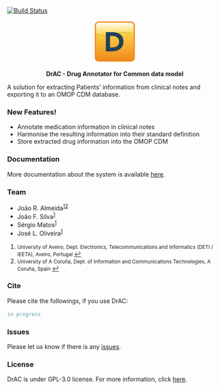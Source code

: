 [![Build Status](https://travis-ci.org/joemccann/dillinger.svg?branch=master)](https://github.com/bioinformatics-ua/DrAC/tree/master)

<p align="center"><img src="images/logo.png" alt="cn-to-cdm" height="100" border="0" /></p>

<p align="center"><b>DrAC - Drug Annotator for Common data model</b></p>

A solution for extracting Patients' information from clinical notes and exporting it to an OMOP CDM database.

### New Features!

  - Annotate medication information in clinical notes
  - Harmonise the resulting information into their standard definition
  - Store extracted drug information into the OMOP CDM

### Documentation

More documentation about the system is available [here](https://github.com/bioinformatics-ua/DrAC/wiki).

### Team
  * João R. Almeida<sup id="a1">[1](#f1)</sup><sup id="a2">[2](#f2)</sup>
  * João F. Silva<sup id="a1">[1](#f1)</sup>
  * Sérgio Matos<sup id="a1">[1](#f1)</sup>
  * José L. Oliveira<sup id="a1">[1](#f1)</sup>

1. <small id="f1"> University of Aveiro, Dept. Electronics, Telecommunications and Informatics (DETI / IEETA), Aveiro, Portugal </small> [↩](#a1)
2. <small id="f4"> University of A Coruña, Dept. of Information and Communications Technologies, A Coruña, Spain </small> [↩](#a4)

### Cite

Please cite the followings, if you use DrAC:

```bib
in progress
```

### Issues
Please let us know if there is any
[issues](https://github.com/bioinformatics-ua/DrAC/issues).

### License
DrAC is under GPL-3.0 license. For more information, click
[here](https://github.com/bioinformatics-ua/DrAC/blob/master/LICENSE).
